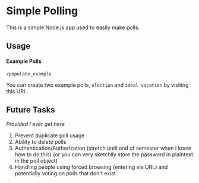 # Simple Polling

This is a simple Node.js app used to easily make polls.

## Usage

#### Example Polls
```
/populate_example
```
You can create two example polls, `election` and `ideal vacation` by visiting this URL.

## Future Tasks

*Provided I ever get here*

1. Prevent duplicate poll usage
2. Ability to delete polls
3. Authentication/Authorization (stretch until end of semester when I know how to do this) (or you can very sketchily store the password in plaintext in the poll object)
4. Handling people using forced browsing (entering via URL) and potentially voting on polls that don't exist.
